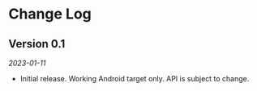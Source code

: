 # Change Log

## Version 0.1

*2023-01-11*

- Initial release. Working Android target only. API is subject to change.
